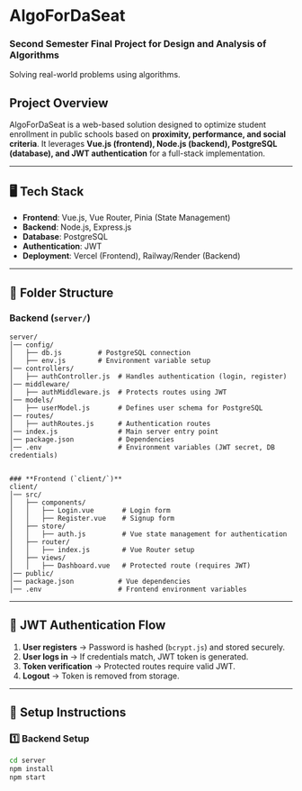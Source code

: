 # AlgoForDaSeat

### **Second Semester Final Project for Design and Analysis of Algorithms**
Solving real-world problems using algorithms.

## **Project Overview**
AlgoForDaSeat is a web-based solution designed to optimize student enrollment in public schools based on **proximity, performance, and social criteria**. It leverages **Vue.js (frontend), Node.js (backend), PostgreSQL (database), and JWT authentication** for a full-stack implementation.

---

## **🖥️ Tech Stack**
- **Frontend**: Vue.js, Vue Router, Pinia (State Management)
- **Backend**: Node.js, Express.js
- **Database**: PostgreSQL
- **Authentication**: JWT
- **Deployment**: Vercel (Frontend), Railway/Render (Backend)

---

## **📁 Folder Structure**
### **Backend (`server/`)**
```
server/
│── config/
│   ├── db.js         # PostgreSQL connection
│   ├── env.js        # Environment variable setup
│── controllers/
│   ├── authController.js  # Handles authentication (login, register)
│── middleware/
│   ├── authMiddleware.js  # Protects routes using JWT
│── models/
│   ├── userModel.js       # Defines user schema for PostgreSQL
│── routes/
│   ├── authRoutes.js      # Authentication routes
│── index.js               # Main server entry point
│── package.json           # Dependencies
│── .env                   # Environment variables (JWT secret, DB credentials)


### **Frontend (`client/`)**
client/
│── src/
│   ├── components/
│   │   ├── Login.vue       # Login form
│   │   ├── Register.vue    # Signup form
│   ├── store/
│   │   ├── auth.js         # Vue state management for authentication
│   ├── router/
│   │   ├── index.js        # Vue Router setup
│   ├── views/
│   │   ├── Dashboard.vue   # Protected route (requires JWT)
│── public/
│── package.json           # Vue dependencies
│── .env                   # Frontend environment variables
```

---

## **🔐 JWT Authentication Flow**
1. **User registers** → Password is hashed (`bcrypt.js`) and stored securely.
2. **User logs in** → If credentials match, JWT token is generated.
3. **Token verification** → Protected routes require valid JWT.
4. **Logout** → Token is removed from storage.

---

## **🚀 Setup Instructions**
### **1️⃣ Backend Setup**
```sh
cd server
npm install
npm start
